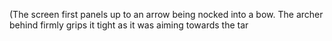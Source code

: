 (The screen first panels up to an arrow being nocked into a bow. The archer behind firmly grips it tight as it was aiming towards the tar
